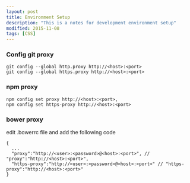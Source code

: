 ```yaml
---
layout: post
title: Environment Setup
description: "This is a notes for development environment setup"
modified: 2015-11-08
tags: [CSS]
---
```


### Config git proxy
```
git config --global http.proxy http://<host>:<port>
git config --global https.proxy http://<host>:<port>
```

### npm proxy
```
npm config set proxy http://<host>:<port>,
npm config set https-proxy http://<host>:<port>
```
### bower proxy
edit .bowerrc file and add the following code
```
{
  ...
  "proxy":"http://<user>:<password>@<host>:<port>", // "proxy":"http://<host>:<port>",
  "https-proxy":"http://<user>:<password>@<host>:<port>" // "https-proxy":"http://<host>:<port>"
}
```